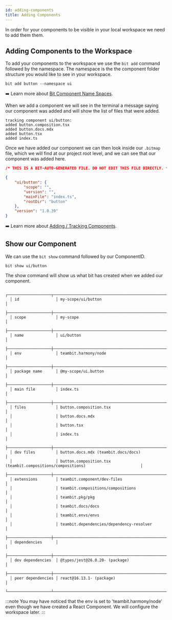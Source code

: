 ```yaml
---
id: adding-components
title: Adding Components
---
```


In order for your components to be visible in your local workspace we need to add them them.

## Adding Components to the Workspace

To add your components to the workspace we use the `bit add` command followed by the namespace. The namespace is the the component folder structure you would like to see in your workspace.

```shell
bit add button --namespace ui
```

:arrow_right: Learn more about [Bit Component Name Spaces](/building-with-bit/component/tracking#add-a-namespace).

When we add a component we will see in the terminal a message saying our component was added and will show the list of files that were added.

```shell
tracking component ui/button:
added button.composition.tsx
added button.docs.mdx
added button.tsx
added index.ts
```

Once we have added our component we can then look inside our `.bitmap` file, which we will find at our project root level, and we can see that our component was added here.

```json
/* THIS IS A BIT-AUTO-GENERATED FILE. DO NOT EDIT THIS FILE DIRECTLY. */

{
    "ui/button": {
        "scope": "",
        "version": "",
        "mainFile": "index.ts",
        "rootDir": "button"
    },
    "version": "1.0.39"
}
```

:arrow_right: Learn more about [Adding / Tracking Components](/building-with-bit/component/tracking).

## Show our Component

We can use the `bit show` command followed by our ComponentID.

```shell
bit show ui/button
```

The show command will show us what bit has created when we added our component.

```shell
  ┌───────────────────┬───────────────────────────────────────────────────────────────────────────────────┐
  │ id                │ my-scope/ui/button                                                                │
  ├───────────────────┼───────────────────────────────────────────────────────────────────────────────────┤
  │ scope             │ my-scope                                                                          │
  ├───────────────────┼───────────────────────────────────────────────────────────────────────────────────┤
  │ name              │ ui/button                                                                         │
  ├───────────────────┼───────────────────────────────────────────────────────────────────────────────────┤
  │ env               │ teambit.harmony/node                                                              │
  ├───────────────────┼───────────────────────────────────────────────────────────────────────────────────┤
  │ package name      │ @my-scope/ui.button                                                               │
  ├───────────────────┼───────────────────────────────────────────────────────────────────────────────────┤
  │ main file         │ index.ts                                                                          │
  ├───────────────────┼───────────────────────────────────────────────────────────────────────────────────┤
  │ files             │ button.composition.tsx                                                            │
  │                   │ button.docs.mdx                                                                   │
  │                   │ button.tsx                                                                        │
  │                   │ index.ts                                                                          │
  ├───────────────────┼───────────────────────────────────────────────────────────────────────────────────┤
  │ dev files         │ button.docs.mdx (teambit.docs/docs)                                               │
  │                   │ button.composition.tsx (teambit.compositions/compositions)                        │
  ├───────────────────┼───────────────────────────────────────────────────────────────────────────────────┤
  │ extensions        │ teambit.component/dev-files                                                       │
  │                   │ teambit.compositions/compositions                                                 │
  │                   │ teambit.pkg/pkg                                                                   │
  │                   │ teambit.docs/docs                                                                 │
  │                   │ teambit.envs/envs                                                                 │
  │                   │ teambit.dependencies/dependency-resolver                                          │
  ├───────────────────┼───────────────────────────────────────────────────────────────────────────────────┤
  │ dependencies      │                                                                                   │
  ├───────────────────┼───────────────────────────────────────────────────────────────────────────────────┤
  │ dev dependencies  │ @types/jest@26.0.20- (package)                                                    │
  ├───────────────────┼───────────────────────────────────────────────────────────────────────────────────┤
  │ peer dependencies │ react@16.13.1- (package)                                                          │
  └───────────────────┴───────────────────────────────────────────────────────────────────────────────────┘
  ```

:::note
You may have noticed that the env is set to 'teambit.harmony/node' even though we have created a React Component. We will configure the workspace later.
:::

